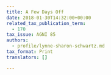 ```yaml
---
title: A Few Days Off
date: 2018-01-30T14:32:00+00:00
related_tax_publication_term:
  - 170
tax_issue: AGNI 85
authors:
  - profile/lynne-sharon-schwartz.md
tax_format: Print
translators: []

---
```

